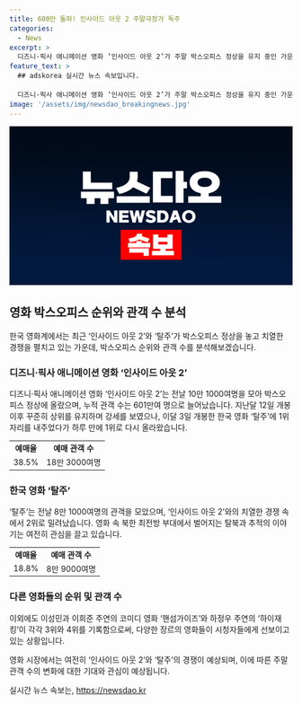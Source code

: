 ```yaml
---
title: 600만 돌파! 인사이드 아웃 2 주말극장가 독주
categories:
  - News
excerpt: >
  디즈니·픽사 애니메이션 영화 ‘인사이드 아웃 2’가 주말 박스오피스 정상을 유지 중인 가운데, 한국 영화 ‘탈주’가 힘을 모으고 있다. ‘인사이드 아웃 2’는 전날 10만 1000여명을 모아 누적 관객 수 601만여 명으로 1위를 유지하며 강세를 보이고 있고, ‘탈주’는 전날 8만 1000여명의 관객을 모았지만 2위로 밀려났다. 두 영화는 예매율에서도 격렬한 경쟁을 보이고 있으며, 코미디 영화 ‘핸섬가이즈’와 ‘하이재킹’도 각각 3위와 4위를 기록하며 박스오피스를 뜨겁게 달구고 있다.
feature_text: >
  ## adskorea 실시간 뉴스 속보입니다.

  디즈니·픽사 애니메이션 영화 ‘인사이드 아웃 2’가 주말 박스오피스 정상을 유지 중인 가운데, 한국 영화 ‘탈주’가 힘을 모으고 있다. ‘인사이드 아웃 2’는 전날 10만 1000여명을 모아 누적 관객 수 601만여 명으로 1위를 유지하며 강세를 보이고 있고, ‘탈주’는 전날 8만 1000여명의 관객을 모았지만 2위로 밀려났다. 두 영화는 예매율에서도 격렬한 경쟁을 보이고 있으며, 코미디 영화 ‘핸섬가이즈’와 ‘하이재킹’도 각각 3위와 4위를 기록하며 박스오피스를 뜨겁게 달구고 있다.
image: '/assets/img/newsdao_breakingnews.jpg'
---
```


<p><img src="/assets/img/newsdao_breakingnews.jpg" alt="adskorea 속보" /></p>

<h2 data-ke-size="size26">영화 박스오피스 순위와 관객 수 분석</h2>

<p data-ke-size="size16">한국 영화계에서는 최근 ‘인사이드 아웃 2’와 ‘탈주’가 박스오피스 정상을 놓고 치열한 경쟁을 펼치고 있는 가운데, 박스오피스 순위와 관객 수를 분석해보겠습니다. </p>

<h3>디즈니·픽사 애니메이션 영화 ‘인사이드 아웃 2’</h3>

<p data-ke-size="size16">디즈니·픽사 애니메이션 영화 ‘인사이드 아웃 2’는 전날 10만 1000여명을 모아 박스오피스 정상에 올랐으며, 누적 관객 수는 601만여 명으로 늘어났습니다. 지난달 12일 개봉 이후 꾸준히 상위를 유지하며 강세를 보였으나, 이달 3일 개봉한 한국 영화 ‘탈주’에 1위 자리를 내주었다가 하루 만에 1위로 다시 올라왔습니다.</p>

<table>
  <tr>
    <td style="text-align: center; height: 17px;"><b>예매율</b></td>
    <td style="text-align: center; height: 17px;"><b>예매 관객 수</b></td>
  </tr>
  <tr>
    <td style="text-align: center; height: 17px;">38.5%</td>
    <td style="text-align: center; height: 17px;">18만 3000여명</td>
  </tr>
</table>

<h3>한국 영화 ‘탈주’</h3>

<p data-ke-size="size16">‘탈주’는 전날 8만 1000여명의 관객을 모았으며, ‘인사이드 아웃 2’와의 치열한 경쟁 속에서 2위로 밀려났습니다. 영화 속 북한 최전방 부대에서 벌어지는 탈북과 추적의 이야기는 여전히 관심을 끌고 있습니다.</p>

<table>
  <tr>
    <td style="text-align: center; height: 17px;"><b>예매율</b></td>
    <td style="text-align: center; height: 17px;"><b>예매 관객 수</b></td>
  </tr>
  <tr>
    <td style="text-align: center; height: 17px;">18.8%</td>
    <td style="text-align: center; height: 17px;">8만 9000여명</td>
  </tr>
</table>

<h3>다른 영화들의 순위 및 관객 수</h3>

<p data-ke-size="size16">이외에도 이성민과 이희준 주연의 코미디 영화 ‘핸섬가이즈’와 하정우 주연의 ‘하이재킹’이 각각 3위와 4위를 기록함으로써, 다양한 장르의 영화들이 시청자들에게 선보이고 있는 상황입니다.</p>

<p data-ke-size="size16">영화 시장에서는 여전히 ‘인사이드 아웃 2’와 ‘탈주’의 경쟁이 예상되며, 이에 따른 주말 관객 수의 변화에 대한 기대와 관심이 예상됩니다.</p>
실시간 뉴스 속보는, <a href="https://newsdao.kr" rel="dofollow">https://newsdao.kr</a>


